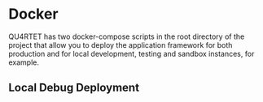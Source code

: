 # Docker

QU4RTET has two docker-compose scripts in the root directory of the project 
that allow you to deploy the application framework for both production and
for local development, testing and sandbox instances, for example. 

## Local Debug Deployment
